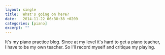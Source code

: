 ```yaml
---
layout: single
title:  What's going on here?
date:   2014-11-22 06:38:38 +0200
categories: [piano]
excerpt: ""
---
```


It's my piano practice blog. Since at my level it's hard to get a piano teacher,
I have to be my own teacher.
So I'll record myself and critique my playing.